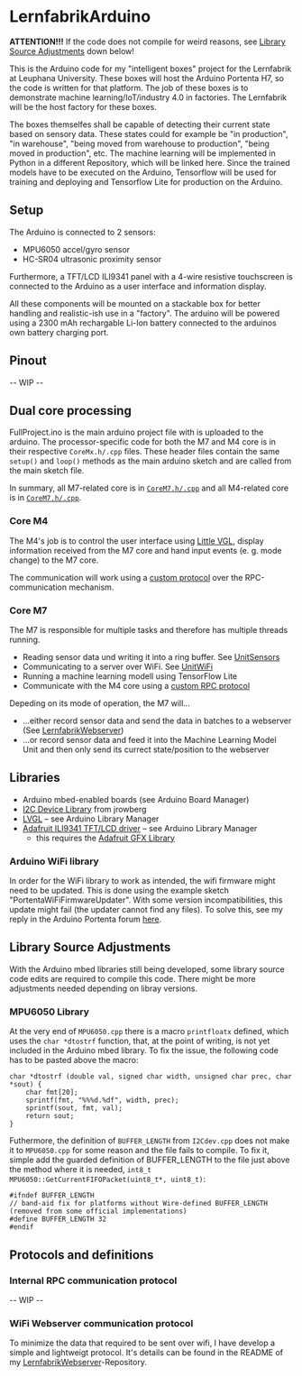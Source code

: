 # LernfabrikArduino

__ATTENTION!!!__ If the code does not compile for weird reasons, see [Library Source Adjustments](#Library-Source-Adjustments) down below!

This is the Arduino code for my "intelligent boxes" project for the Lernfabrik at Leuphana University. These boxes will host the Arduino Portenta H7, so the code is written for that platform. The job of these boxes is to demonstrate machine learning/IoT/industry 4.0 in factories. The Lernfabrik will be the host factory for these boxes.

The boxes themselfes shall be capable of detecting their current state based on sensory data. These states could for example be "in production", "in warehouse", "being moved from warehouse to production", "being moved in production", etc. The machine learning will be implemented in Python in a different Repository, which will be linked here. Since the trained models have to be executed on the Arduino, Tensorflow will be used for training and deploying and Tensorflow Lite for production on the Arduino.

## Setup
The Arduino is connected to 2 sensors:
- MPU6050 accel/gyro sensor
- HC-SR04 ultrasonic proximity sensor

Furthermore, a TFT/LCD ILI9341 panel with a 4-wire resistive touchscreen is connected to the Arduino as a user interface and information display.

All these components will be mounted on a stackable box for better handling and realistic-ish use in a "factory". The arduino will be powered using a 2300 mAh rechargable Li-Ion battery connected to the arduinos own battery charging port.

## Pinout
-- WIP --

## Dual core processing
FullProject.ino is the main arduino project file with is uploaded to the arduino. The processor-specific code for both the M7 and M4 core is in their respective ```CoreMx.h/.cpp``` files. These header files contain the same ```setup()``` and ```loop()``` methods as the main arduino sketch and are called from the main sketch file.

In summary, all M7-related core is in [```CoreM7.h```](CoreM7.h)[```/.cpp```](CoreM7.cpp) and all M4-related core is in [```CoreM7.h```](CoreM4.h)[```/.cpp```](CoreM4.cpp).

### Core M4
The M4's job is to control the user interface using [Little VGL](https://lvgl.io/), display information received from the M7 core and hand input events (e. g. mode change) to the M7 core.

The communication will work using a [custom protocol](#Internal-RPC-communication-protocol) over the RPC-communication mechanism.

### Core M7
The M7 is responsible for multiple tasks and therefore has multiple threads running.

- Reading sensor data und writing it into a ring buffer. See [UnitSensors](UnitSensors.h)
- Communicating to a server over WiFi. See [UnitWiFi](UnitWiFi.h)
- Running a machine learning modell using TensorFlow Lite
- Communicate with the M4 core using a [custom RPC protocol](#Internal-RPC-communication-protocol)

Depeding on its mode of operation, the M7 will...
- ...either record sensor data and send the data in batches to a webserver (See [LernfabrikWebserver](https://github.com/Lennart401/LernfabrikWebserver))
- ...or record sensor data and feed it into the Machine Learning Model Unit and then only send its currect state/position to the webserver

## Libraries
- Arduino mbed-enabled boards (see Arduino Board Manager)
- [I2C Device Library](https://github.com/jrowberg/i2cdevlib) from jrowberg
- [LVGL](https://lvgl.io) &ndash; see Arduino Library Manager
- [Adafruit ILI9341 TFT/LCD driver](https://github.com/adafruit/Adafruit_ILI9341) &ndash; see Arduino Library Manager
    - this requires the [Adafruit GFX Library](https://github.com/adafruit/Adafruit-GFX-Library)

### Arduino WiFi library
In order for the WiFi library to work as intended, the wifi firmware might need to be updated. This is done using the example sketch "PortentaWiFiFirmwareUpdater". With some version incompatibilities, this update might fail (the updater cannot find any files). To solve this, see my reply in the Arduino Portenta forum [here](https://forum.arduino.cc/index.php?topic=712615.msg4862415#msg4862415).

## Library Source Adjustments
With the Arduino mbed libraries still being developed, some library source code edits are required to compile this code. There might be more adjustments needed depending on libray versions.

### MPU6050 Library
At the very end of `MPU6050.cpp` there is a macro `printfloatx` defined, which uses the `char *dtostrf` function, that, at the point of writing, is not yet included in the Arduino mbed library. To fix the issue, the following code has to be pasted above the macro:

    char *dtostrf (double val, signed char width, unsigned char prec, char *sout) {
	    char fmt[20];
	    sprintf(fmt, "%%%d.%df", width, prec);
	    sprintf(sout, fmt, val);
	    return sout;
    }

Futhermore, the definition of `BUFFER_LENGTH` from `I2Cdev.cpp` does not make it to `MPU6050.cpp` for some reason and the file fails to compile. To fix it, simple add the guarded definition of BUFFER_LENGTH to the file just above the method where it is needed, `int8_t MPU6050::GetCurrentFIFOPacket(uint8_t*, uint8_t)`:

    #ifndef BUFFER_LENGTH
    // band-aid fix for platforms without Wire-defined BUFFER_LENGTH (removed from some official implementations)
    #define BUFFER_LENGTH 32
    #endif

## Protocols and definitions

### Internal RPC communication protocol
-- WIP --

### WiFi Webserver communication protocol
To minimize the data that required to be sent over wifi, I have develop a simple and lightweigt protocol. It's details can be found in the README of my [LernfabrikWebserver](https://github.com/Lennart401/LernfabrikWebserver/#communication-protocol)-Repository.
